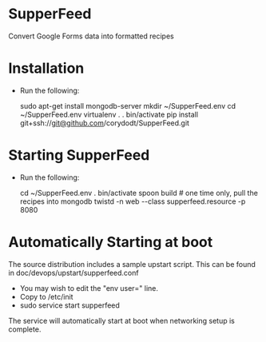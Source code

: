 SupperFeed
==========

Convert Google Forms data into formatted recipes

Installation
============

* Run the following:

  sudo apt-get install mongodb-server
  mkdir ~/SupperFeed.env
  cd ~/SupperFeed.env
  virtualenv .
  . bin/activate
  pip install git+ssh://git@github.com/corydodt/SupperFeed.git


Starting SupperFeed
===================

* Run the following:

  cd ~/SupperFeed.env
  . bin/activate
  spoon build    # one time only, pull the recipes into mongodb
  twistd -n web --class supperfeed.resource -p 8080
  

Automatically Starting at boot
==============================

The source distribution includes a sample upstart script. This can be found in
doc/devops/upstart/supperfeed.conf

* You may wish to edit the "env user=" line.
* Copy to /etc/init
* sudo service start supperfeed

The service will automatically start at boot when networking setup is
complete.
